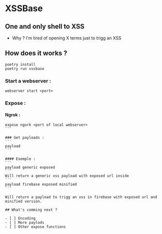 # XSSBase 

## One and only shell to XSS 

- Why ? I'm tired of opening X terms just to trigg an XSS

## How does it works ? 
``` 
poetry install
poetry run xssbase 
``` 
### Start a webserver : 
``` 
webserver start <port>
```
### Expose : 
#### Ngrok : 

````
expose ngork <port of local webserver> 
```

### Get payloads : 
```
payload
```

#### Exemple : 
```
payload generic exposed 
```
Will return a generic xss payload with exposed url inside
```
payload firebase exposed minified
```

Will return a payload to trigg an xss in firebase with exposed url and minified version. 

## What's comming next ? 

- [ ] Encoding
- [ ] More paylods
- [ ] Other expose functions 

